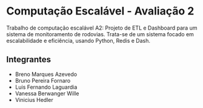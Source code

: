 # Computação Escalável - Avaliação 2

Trabalho de computação escalável A2: Projeto de ETL e Dashboard para um sistema de monitoramento de rodovias. Trata-se de um sistema focado em escalabilidade e eficiência, usando Python, Redis e Dash.

## Integrantes
 - Breno Marques Azevedo
 - Bruno Pereira Fornaro
 - Luis Fernando Laguardia
 - Vanessa Berwanger Wille
 - Vinicius Hedler
